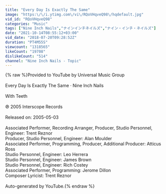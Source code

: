 ```yaml
---
title: "Every Day Is Exactly The Same"
image: "https:\/\/i.ytimg.com\/vi\/RQoVHqveQ98\/hqdefault.jpg"
vid_id: "RQoVHqveQ98"
categories: "Music"
tags: ["Nine Inch Nails","ナインインチネイルズ","ナイン・インチ・ネイルズ"]
date: "2021-10-14T08:55:12+03:00"
vid_date: "2018-07-20T09:28:52Z"
duration: "PT4M55S"
viewcount: "1318565"
likeCount: "19708"
dislikeCount: "514"
channel: "Nine Inch Nails - Topic"
---
```

{% raw %}Provided to YouTube by Universal Music Group<br /><br />Every Day Is Exactly The Same · Nine Inch Nails<br /><br />With Teeth<br /><br />℗ 2005 Interscope Records<br /><br />Released on: 2005-05-03<br /><br />Associated  Performer, Recording  Arranger, Producer, Studio  Personnel, Engineer: Trent Reznor<br />Producer, Studio  Personnel, Engineer: Alan Moulder<br />Associated  Performer, Programming, Producer, Additional  Producer: Atticus Ross<br />Studio  Personnel, Engineer: Leo Herrera<br />Studio  Personnel, Engineer: James Brown<br />Studio  Personnel, Engineer: Rich Costey<br />Associated  Performer, Programming: Jerome Dillon<br />Composer  Lyricist: Trent Reznor<br /><br />Auto-generated by YouTube.{% endraw %}

